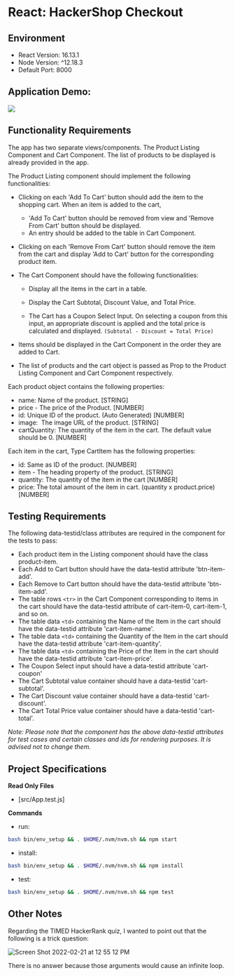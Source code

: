 # React: HackerShop Checkout

## Environment 

- React Version: 16.13.1
- Node Version: ^12.18.3
- Default Port: 8000

## Application Demo:

![](https://hrcdn.net/s3_pub/istreet-assets/C4mOIX3YmQsydeXZCrbYvw/hackershop-checkout.gif)

## Functionality Requirements

The app has two separate views/components. The Product Listing Component and Cart Component. The list of products to be displayed is already provided in the app. 

The Product Listing component should implement the following functionalities:

- Clicking on each 'Add To Cart' button should add the item to the shopping cart. When an item is added to the cart, 
  - 'Add To Cart' button should be removed from view and 'Remove From Cart' button should be displayed.
  - An entry should be added to the table in Cart Component.

- Clicking on each 'Remove From Cart' button should remove the item from the cart and display 'Add to Cart' button for the corresponding product item.

- The Cart Component should have the following functionalities:

  - Display all the items in the cart in a table.

  - Display the Cart Subtotal, Discount Value, and Total Price. 

  - The Cart has a Coupon Select Input. On selecting a coupon from this input, an appropriate discount is applied and the total price is calculated and displayed. `(Subtotal - Discount = Total Price)`

- Items should be displayed in the Cart Component in the order they are added to Cart. 

- The list of products and the cart object is passed as Prop to the Product Listing Component and Cart Component respectively.

Each product object contains the following properties: 
- name: Name of the product. [STRING]
- price - The price of the Product. [NUMBER]
- id: Unique ID of the product. (Auto Generated) [NUMBER]
- image:  The image URL of the product. [STRING]
- cartQuantity: The quantity of the item in the cart. The default value should be 0. [NUMBER]


Each item in the cart, Type CartItem has the following properties:
- id: Same as ID of the product. [NUMBER]
- item - The heading property of the product. [STRING]
- quantity: The quantity of the item in the cart [NUMBER]
- price: The total amount of the item in cart. (quantity x product.price) [NUMBER]

## Testing Requirements

The following data-testid/class attributes are required in the component for the tests to pass:

- Each product item in the Listing component should have the class product-item.
- Each Add to Cart button should have the data-testid attribute 'btn-item-add'.
- Each Remove to Cart button should have the data-testid attribute 'btn-item-add'.
- The table rows `<tr>` in the Cart Component corresponding to items in the cart should have the data-testid attribute of cart-item-0, cart-item-1, and so on.
- The table data `<td>` containing the Name of the Item in the cart should have the data-testid attribute 'cart-item-name'.
- The table data `<td>` containing the Quantity of the Item in the cart should have the data-testid attribute 'cart-item-quantity'.
- The table data `<td>` containing the Price of the Item in the cart should have the data-testid attribute 'cart-item-price'.
- The Coupon Select input should have a data-testid attribute 'cart-coupon'
- The Cart Subtotal value container should have a data-testid 'cart-subtotal'. 
- The Cart Discount value container should have a data-testid 'cart-discount'. 
- The Cart Total Price value container should have a data-testid 'cart-total'. 

_Note: Please note that the component has the above data-testid attributes for test cases and certain classes and ids for rendering purposes. It is advised not to change them._


## Project Specifications

**Read Only Files**
- [src/App.test.js]

**Commands**
- run: 
```bash
bash bin/env_setup && . $HOME/.nvm/nvm.sh && npm start
```
- install: 
```bash
bash bin/env_setup && . $HOME/.nvm/nvm.sh && npm install
```
- test: 
```bash
bash bin/env_setup && . $HOME/.nvm/nvm.sh && npm test
```

## Other Notes

Regarding the TIMED HackerRank quiz, I wanted to point out that the following is a trick question:

![Screen Shot 2022-02-21 at 12 55 12 PM](https://user-images.githubusercontent.com/3452236/155040154-b273fbf9-79d6-4d9f-ac4d-49142f275754.png)

There is no answer because those arguments would cause an infinite loop.





